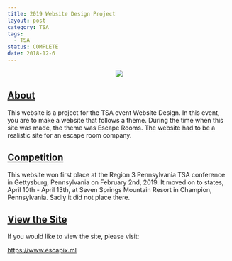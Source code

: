 ```yaml
---
title: 2019 Website Design Project
layout: post
category: TSA
tags: 
  - TSA
status: COMPLETE
date: 2018-12-6
---
```


<center><img src="https://www.bradykondek.ga/pics/tsa-logo.png"></center>

## <u>About</u>

This website is a project for the TSA event Website Design. In this event, you are to make a website that follows a theme.  During the time when this site was made, the theme was Escape Rooms.  The website had to be a realistic site for an escape room company.


## <u>Competition</u>

This website won first place at the Region 3 Pennsylvania TSA conference in Gettysburg, Pennsylvania on February 2nd, 2019.  It moved on to states, April 10th - April 13th, at Seven Springs Mountain Resort in Champion, Pennsylvania.  Sadly it did not place there.


## <u>View the Site</u>

If you would like to view the site, please visit:

<a target="_blank" href="https://www.escapix.ml">https://www.escapix.ml</a>
